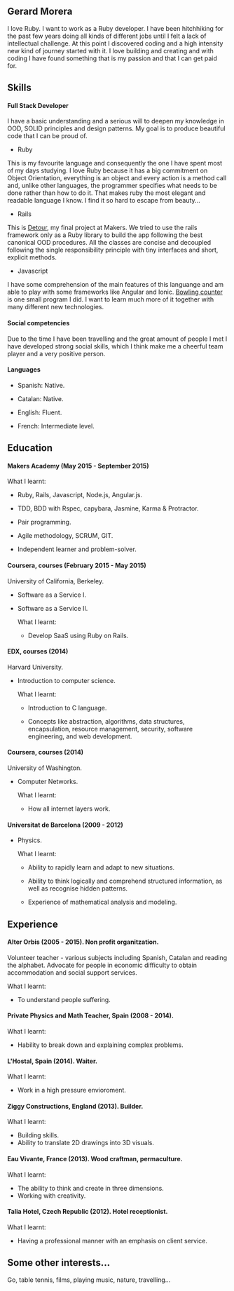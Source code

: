 ## Gerard Morera

I love Ruby. I want to work as a Ruby developer. I have been hitchhiking for the past few years doing all kinds of different jobs until I felt a lack of intellectual challenge. At this point I discovered coding and a high intensity new kind of journey started with it. I love building and creating and with coding I have found something that is my passion and that I can get paid for.

## Skills

#### Full Stack Developer

I have a basic understanding and a serious will to deepen my knowledge in OOD, SOLID principles and design patterns. My goal is to produce beautiful code that I can be proud of.
 
- Ruby

This is my favourite language and consequently the one I have spent most of my days studying. I love Ruby because it has a big commitment on Object Orientation, everything is an object and every action is a method call and, unlike other languages, the programmer specifies what needs to be done rather than how to do it. That makes ruby the most elegant and readable language I know. I find it so hard to escape from beauty...

- Rails

This is [Detour](https://github.com/zeus-org/detour-rails), my final project at Makers. We tried to use the rails framework only as a Ruby library to build the app following the best canonical OOD procedures. All the classes are concise and decoupled following the single responsibility principle with tiny interfaces and short, explicit methods.

- Javascript 

I have some comprehension of the main features of this languange and am able to play with some frameworks like Angular and Ionic. [Bowling counter](https://github.com/gerard-morera/bowling-challenge) is one small program I did. I want to learn much more of it together with many different new technologies.

#### Social competencies
Due to the time I have been travelling and the great amount of people I met I have developed strong social skills, which I think make me a cheerful team player and a very positive person.

#### Languages

- Spanish: Native.

- Catalan: Native.
 
- English: Fluent.
 
- French:  Intermediate level.

## Education

#### Makers Academy (May 2015 - September 2015)

  What I learnt:
   
   - Ruby, Rails, Javascript, Node.js, Angular.js.
   
   - TDD, BDD with Rspec, capybara, Jasmine, Karma & Protractor.
   
   - Pair programming.
   
   - Agile methodology, SCRUM, GIT.
   
   - Independent learner and problem-solver.

#### Coursera, courses (February 2015 - May 2015)
University of California, Berkeley.

- Software as a Service I.

- Software as a Service II.

  What I learnt:

   - Develop SaaS using Ruby on Rails.
 
#### EDX, courses (2014)
Harvard University.

- Introduction to computer science.

  What I learnt:
 
   - Introduction to C language.
 
   - Concepts like abstraction, algorithms, data structures, encapsulation, resource management, security,          software engineering, and web development.

#### Coursera, courses (2014)
University of Washington.
- Computer Networks.

  What I learnt:
   - How all internet layers work.

#### Universitat de Barcelona (2009 - 2012)
- Physics.

  What I learnt:
   - Ability to rapidly learn and adapt to new situations.
 
   - Ability to think logically and comprehend structured information, as well as recognise hidden patterns.
 
   - Experience of mathematical analysis and modeling.

## Experience

#### Alter Orbis (2005 - 2015). Non profit organitzation.
  Volunteer teacher - various subjects including Spanish, Catalan and reading the alphabet. 
  Advocate for people in economic difficulty to obtain accommodation and social support services.

  What I learnt:
   - To understand people suffering.

#### Private Physics and Math Teacher, Spain (2008 - 2014).

   What I learnt:
   
   - Hability to break down and explaining complex problems.
  
#### L'Hostal, Spain (2014). Waiter.

  What I learnt:
   - Work in a high pressure envioroment.

#### Ziggy Constructions, England (2013). Builder.
 
  What I learnt:
   - Building skills.
   - Ability to translate 2D drawings into 3D visuals. 

#### Eau Vivante, France (2013).  Wood craftman, permaculture.

  What I learnt:

  - The ability to think and create in three dimensions.
  - Working with creativity.

#### Talia Hotel, Czech Republic (2012). Hotel receptionist. 

  What I learnt:
  
   - Having a professional manner with an emphasis on client service.

## Some other interests...
 
 Go, table tennis, films, playing music, nature, travelling...


